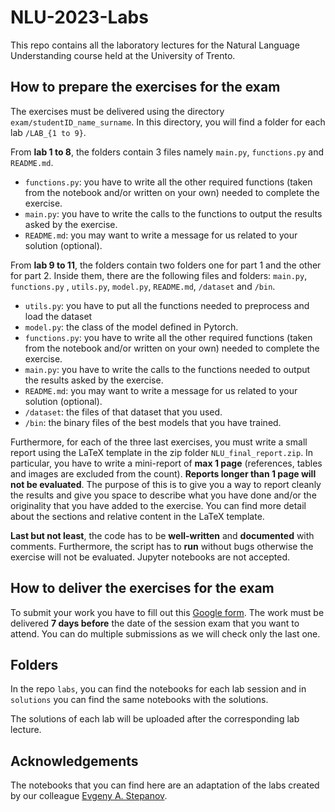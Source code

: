 # NLU-2023-Labs

This repo contains all the laboratory lectures for the Natural Language Understanding course held at the University of Trento.
<br>
## How to prepare the exercises for the exam
The exercises must be delivered using the directory `exam/studentID_name_surname`. In this directory, you will find a folder for each lab `/LAB_{1 to 9}`.

From **lab 1 to 8**, the folders contain 3 files namely `main.py`, `functions.py` and `README.md`.

-  `functions.py`: you have to write all the other required functions (taken from the notebook and/or written on your own) needed to complete the exercise.
-  `main.py`: you have to write the calls to the functions to output the results asked by the exercise.
-  `README.md`: you may want to write a message for us related to your solution (optional).

From **lab 9 to 11**, the folders contain two folders one for part 1 and the other for part 2. Inside them, there are the following files and folders: `main.py`, `functions.py` ,  `utils.py`,  `model.py`,  `README.md`, `/dataset` and `/bin`.

- `utils.py`: you have to put all the functions needed to preprocess and load the dataset
- `model.py`: the class of the model defined in Pytorch.
-  `functions.py`: you have to write all the other required functions (taken from the notebook and/or written on your own) needed to complete the exercise.
- `main.py`: you have to write the calls to the functions needed to output the results asked by the exercise.
- `README.md`: you may want to write a message for us related to your solution (optional).
- `/dataset`: the files of that dataset that you used.
- `/bin`: the binary files of the best models that you have trained.

Furthermore, for each of the three last exercises, you must write a small report using the LaTeX template in the zip folder  `NLU_final_report.zip`. In particular, you have to write a mini-report of **max 1 page** (references, tables and images are excluded from the count). **Reports longer than 1 page will not be evaluated**. The purpose of this is to give you a way to report cleanly the results and give you space to describe what you have done and/or the originality that you have added to the exercise. You can find more detail about the sections and relative content in the LaTeX template.

**Last but not least**, the code has to be **well-written** and **documented** with comments. Furthermore, the script has to **run** without bugs otherwise the exercise will not be evaluated. Jupyter notebooks are not accepted.
<br>
## How to deliver the exercises for the exam
To submit your work you have to fill out this [Google form](https://forms.gle/EbAnzrHipWJ9Y6f18). The work must be delivered **7 days before** the date of the session exam that you want to attend. You can do multiple submissions as we will check only the last one.
<br>

## Folders
In the repo `labs`, you can find the notebooks for each lab session and in `solutions` you can find the same notebooks with the solutions.
<br>

The solutions of each lab will be uploaded after the corresponding lab lecture.

## Acknowledgements
The notebooks that you can find here are an adaptation of the labs created by our colleague [Evgeny A. Stepanov](https://github.com/esrel).
